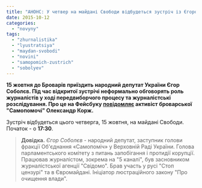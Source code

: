 ```yaml
---
title: "АНОНС: У четвер на майдані Свободи відбудеться зустріч із Єгором Соболєвим"
date: 2015-10-12
categories: 
  - "novyny"
tags: 
  - "zhurnalistika"
  - "lyustratsiya"
  - "maydan-svobodi"
  - "novini"
  - "samopomich-zustrich"
  - "sobolyev"
---
```


**15 жовтня до Броварів приїздить народний депутат України Єгор Соболєв. Під час відкритої зустрічі неформально обговорять роль журналістів у ході передвиборчого процесу та журналістські розслідування. Про це на Фейсбуку [повідомляє](https://www.facebook.com/events/522072811277134/) активіст броварської "Самопомочі" Олександр Корж.**

Зустріч відбудеться цього четверга, 15 жовтня, на майдані Свободи. Початок - о **17:30**.

> **Довідка.** _Єгор Соболєв_ - народний депутат, заступник голови фракції Об'єднання «Самопоміч» у Верховній Раді України. Голова парламентського комітету з питань запобігання і протидії корупції. Працював журналістом, зокрема на "5 каналі", був засновником журналістської агенції "Свідомо". Брав участь у русі "Стоп цензурі" та в Євромайдані. Ініціатор люстраційного закону "Про очищення влади".
